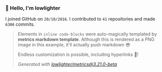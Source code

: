 ### 👋 Hello, I'm lowlighter

I joined GitHub on `20/10/2016`.
I contributed to `41` repositories and made `6306` commits.

> Elements in `inline code-blocks` were auto-magically templated by **metrics markdown template**.
> Although this is rendered as a PNG image in this example, it'll actually push markdown 😎
>
> Endless customization is possible, including hyperlinks 🎉!
>
> *Generated with [lowlighter/metrics@3.21.0-beta](https://github.com/lowlighter/metrics)*
